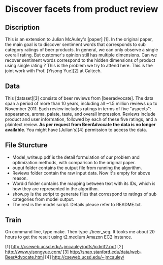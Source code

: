 # Discover facets from product review

## Discription
This is an extension to Julian McAuley's [paper] [1]. In the original paper, the main goal is to discover sentiment words that corresponds to sub category ratings of beer products. In general, we can only observe a single overall rating.  But customer's opinion still has multiple dimensions.  Can we recover sentiment words correspond to the hidden dimensions of product using single rating ? This is the problem we try to attend here. This is the joint work with Prof. [Yisong Yue][2] at Caltech. 

## Data
This [dataset][3] consists of beer reviews from [beeradvocate]. The data span a period of more than 10 years, including all ~1.5 million reviews up to November 2011. Each review includes ratings in terms of five "aspects": appearance, aroma, palate, taste, and overall impression. Reviews include product and user information, followed by each of these five ratings, and a plaintext review. __As per request from BeerAdvocate the data is no longer available__. You might have [Julian's][4] permission to access the data. 

## File Sturcture
* Model_writeup.pdf is the detail formulation of our problem and optimization methods, with comparison to the original paper.
* ouput folder contains the output file from running the algorithm.
* Reviews folder contain the raw input data.  Now it's empty for above reason. 
* Wordid folder contains the mapping between text with its IDs, which is how they are represented in the algorithm. 
* show.py is the script to generate files that correspond to ratings of sub categories from model output.
* The rest is the model script. Details please refer to README.txt.

## Train
On command line, type make. Then type ./beer_seg. It tooks me about 20 hours to get the result using t2.medium Amazon EC2 instance. 




[1] http://cseweb.ucsd.edu/~jmcauley/pdfs/icdm12.pdf
[2] http://www.yisongyue.com/
[3] http://snap.stanford.edu/data/web-BeerAdvocate.html
[4] http://cseweb.ucsd.edu/~jmcauley/
